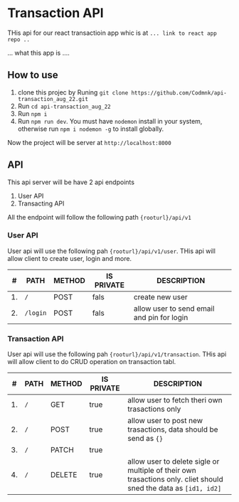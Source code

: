 # Transaction API

THis api for our react transactioin app whic is at `... link to react app repo ..`

... what this app is ....

## How to use

1. clone this projec by Runing `git clone https://github.com/Codmnk/api-transaction_aug_22.git`
2. Run `cd api-transaction_aug_22`
3. Run `npm i`
4. Run `npm run dev`. You must have `nodemon` install in your system, otherwise run `npm i nodemon -g` to install globally.

Now the project will be server at `http://localhost:8000`

## API

This api server will be have 2 api endpoints

1. User API
2. Transacting API

All the endpoint will follow the following path `{rooturl}/api/v1`

### User API

User api will use the following pah `{rooturl}/api/v1/user`. THis api will allow client to create user, login and more.

| #   | PATH     | METHOD | IS PRIVATE | DESCRIPTION                                |
| --- | -------- | ------ | ---------- | ------------------------------------------ |
| 1.  | `/`      | POST   | fals       | create new user                            |
| 2.  | `/login` | POST   | fals       | allow user to send email and pin for login |

### Transaction API

User api will use the following pah `{rooturl}/api/v1/transaction`. THis api will allow client to do CRUD operation on transaction tabl.

| #   | PATH | METHOD | IS PRIVATE | DESCRIPTION                                                                                                      |
| --- | ---- | ------ | ---------- | ---------------------------------------------------------------------------------------------------------------- |
| 1.  | `/`  | GET    | true       | allow user to fetch theri own trasactions only                                                                   |
| 2.  | `/`  | POST   | true       | allow user to post new trasactions, data should be send as `{}`                                                  |
| 3.  | `/`  | PATCH  | true       |                                                                                                                  |
| 4.  | `/`  | DELETE | true       | allow user to delete sigle or multiple of their own trasactions only. cliet should sned the data as `[id1, id2]` |
